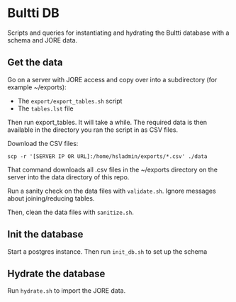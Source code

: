 # Bultti DB

Scripts and queries for instantiating and hydrating the Bultti database with a schema and JORE data.

## Get the data

Go on a server with JORE access and copy over into a subdirectory (for example ~/exports):

- The `export/export_tables.sh` script
- The `tables.lst` file

Then run export_tables. It will take a while. The required data is then available in the directory you ran the script in as CSV files.

Download the CSV files:

```shell script
scp -r '[SERVER IP OR URL]:/home/hsladmin/exports/*.csv' ./data
```

That command downloads all .csv files in the ~/exports directory on the server into the data directory of this repo.

Run a sanity check on the data files with `validate.sh`. Ignore messages about joining/reducing tables.

Then, clean the data files with `sanitize.sh`.

## Init the database

Start a postgres instance. Then run `init_db.sh` to set up the schema

## Hydrate the database

Run `hydrate.sh` to import the JORE data.
